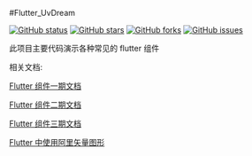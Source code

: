 #Flutter_UvDream

[![GitHub status](https://img.shields.io/badge/status-10%25-brightgreen.svg)](https://github.com/UvDream/Flutter_UvDream)
[![GitHub stars](https://img.shields.io/github/stars/UvDream/Flutter_UvDream.svg)](https://github.com/UvDream/Flutter_UvDream/stargazers)
[![GitHub forks](https://img.shields.io/github/forks/UvDream/Flutter_UvDream.svg)](https://github.com/UvDream/Flutter_UvDream/network)
[![GitHub issues](https://img.shields.io/github/issues/UvDream/Flutter_UvDream.svg)](https://github.com/UvDream/Flutter_UvDream/issues)

此项目主要代码演示各种常见的 flutter 组件

相关文档:

[Flutter 组件一期文档](https://segmentfault.com/a/1190000017928399)

[Flutter 组件二期文档](https://segmentfault.com/a/1190000018024318)

[Flutter 组件三期文档](https://segmentfault.com/a/1190000018065246)

[Flutter 中使用阿里矢量图形](https://juejin.im/post/5d2c1a226fb9a07edf277515)
